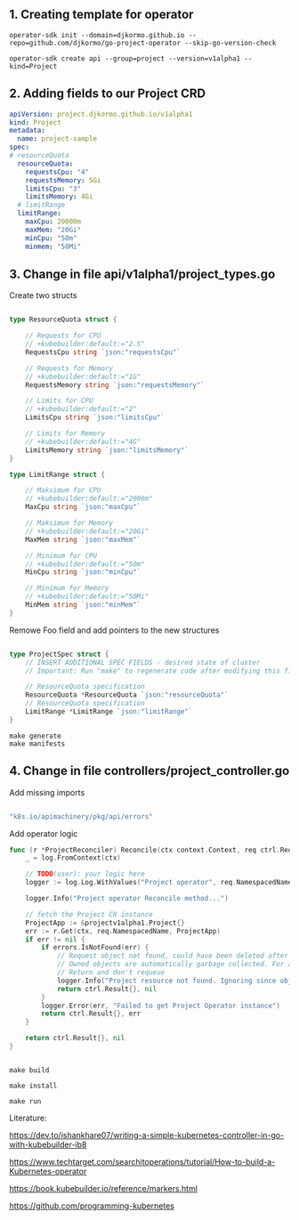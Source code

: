 
## 1. Creating template for operator

```
operator-sdk init --domain=djkormo.github.io --repo=github.com/djkormo/go-project-operator --skip-go-version-check

operator-sdk create api --group=project --version=v1alpha1 --kind=Project
```

## 2. Adding fields to our Project CRD

```yaml
apiVersion: project.djkormo.github.io/v1alpha1
kind: Project
metadata:
  name: project-sample
spec:
# resourceQuota
  resourceQuota:
    requestsCpu: "4"
    requestsMemory: 5Gi
    limitsCpu: "3"
    limitsMemory: 4Gi
  # limitRange  
  limitRange:
    maxCpu: 20000m
    maxMem: "20Gi"
    minCpu: "50m"
    minmem: "50Mi"
```
 

## 3. Change in file api/v1alpha1/project_types.go

Create two structs

```go

type ResourceQuota struct {

	// Requests for CPU
	// +kubebuilder:default:="2.5"
	RequestsCpu string `json:"requestsCpu"`

	// Requests for Memory
	// +kubebuilder:default:="1G"
	RequestsMemory string `json:"requestsMemory"`

	// Limits for CPU
	// +kubebuilder:default:="2"
	LimitsCpu string `json:"limitsCpu"`

	// Limits for Memory
	// +kubebuilder:default:="4G"
	LimitsMemory string `json:"limitsMemory"`
}

type LimitRange struct {

	// Maksimum for CPU
	// +kubebuilder:default:="2000m"
	MaxCpu string `json:"maxCpu"`

	// Maksimum for Memory
	// +kubebuilder:default:="20Gi"
	MaxMem string `json:"maxMem"`

	// Minimum for CPU
	// +kubebuilder:default:="50m"
	MinCpu string `json:"minCpu"`

	// Minimum for Memory
	// +kubebuilder:default:="50Mi"
	MinMem string `json:"minMem"`
}
```

Remowe Foo field and add pointers to the new structures

```go 

type ProjectSpec struct {
	// INSERT ADDITIONAL SPEC FIELDS - desired state of cluster
	// Important: Run "make" to regenerate code after modifying this file

	// ResourceQuota specification
	ResourceQuota *ResourceQuota `json:"resourceQuota"`
	// ResourceQuota specification
	LimitRange *LimitRange `json:"limitRange"`
}
```

```console
make generate
make manifests
```

## 4. Change in file controllers/project_controller.go

Add  missing imports

```go

"k8s.io/apimachinery/pkg/api/errors"

```

Add operator logic

```go
func (r *ProjectReconciler) Reconcile(ctx context.Context, req ctrl.Request) (ctrl.Result, error) {
	_ = log.FromContext(ctx)

	// TODO(user): your logic here
	logger := log.Log.WithValues("Project operator", req.NamespacedName)

	logger.Info("Project operator Reconcile method...")

	// fetch the Project CR instance
	ProjectApp := &projectv1alpha1.Project{}
	err := r.Get(ctx, req.NamespacedName, ProjectApp)
	if err != nil {
		if errors.IsNotFound(err) {
			// Request object not found, could have been deleted after reconcile request.
			// Owned objects are automatically garbage collected. For additional cleanup logic use finalizers.
			// Return and don't requeue
			logger.Info("Project resource not found. Ignoring since object must be deleted")
			return ctrl.Result{}, nil
		}
		logger.Error(err, "Failed to get Project Operator instance")
		return ctrl.Result{}, err
	}

	return ctrl.Result{}, nil
}
```

```console

make build

make install

make run

```


Literature:

https://dev.to/ishankhare07/writing-a-simple-kubernetes-controller-in-go-with-kubebuilder-ib8

https://www.techtarget.com/searchitoperations/tutorial/How-to-build-a-Kubernetes-operator


https://book.kubebuilder.io/reference/markers.html

https://github.com/programming-kubernetes


